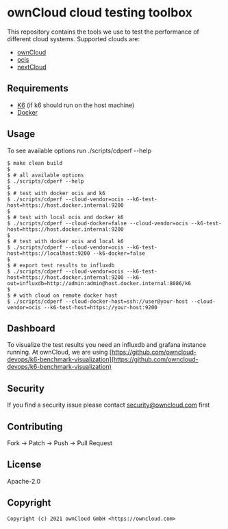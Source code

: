 # ownCloud cloud testing toolbox
This repository contains the tools we use to test the performance of different cloud systems.
Supported clouds are:
* [ownCloud](https://github.com/owncloud/core)
* [ocis](https://github.com/owncloud/core)
* [nextCloud](https://github.com/nextcloud/server/)

## Requirements
*  [K6](https://k6.io/) (if k6 should run on the host machine)
*  [Docker](https://docs.docker.com/)

## Usage
To see available options run ./scripts/cdperf --help

```shell
$ make clean build
$
$ # all available options
$ ./scripts/cdperf --help
$
$ # test with docker ocis and k6
$ ./scripts/cdperf --cloud-vendor=ocis --k6-test-host=https://host.docker.internal:9200
$
$ # test with local ocis and docker k6
$ ./scripts/cdperf --cloud-docker=false --cloud-vendor=ocis --k6-test-host=https://host.docker.internal:9200
$
$ # test with docker ocis and local k6
$ ./scripts/cdperf --cloud-vendor=ocis --k6-test-host=https://localhost:9200 --k6-docker=false
$
$ # export test results to influxdb
$ ./scripts/cdperf --cloud-vendor=ocis --k6-test-host=https://host.docker.internal:9200 --k6-out=influxdb=http://admin:admin@host.docker.internal:8086/k6
$
$ # with cloud on remote docker host
$ ./scripts/cdperf --cloud-docker-host=ssh://user@your-host --cloud-vendor=ocis --k6-test-host=https://your-host:9200
```

## Dashboard
To visualize the test results you need an influxdb and grafana instance running.
At ownCloud, we are using [https://github.com/owncloud-devops/k6-benchmark-visualization](https://github.com/owncloud-devops/k6-benchmark-visualization)

## Security
If you find a security issue please contact [security@owncloud.com](mailto:security@owncloud.com) first

## Contributing
Fork -> Patch -> Push -> Pull Request

## License
Apache-2.0

## Copyright
```console
Copyright (c) 2021 ownCloud GmbH <https://owncloud.com>
```
